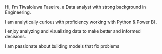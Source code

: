 Hi, I’m Tiwaloluwa Fasetire, a Data analyst with strong background in Engineering.

I am analytically curious with proficiency working with Python & Power BI .

I enjoy analyzing and visualizing data to make better and informed decisions.

I am passionate about building models that fix problems

<!---
Tiwaloluwafasetire/Tiwaloluwafasetire is a ✨ special ✨ repository because its `README.md` (this file) appears on your GitHub profile.
You can click the Preview link to take a look at your changes.
--->
